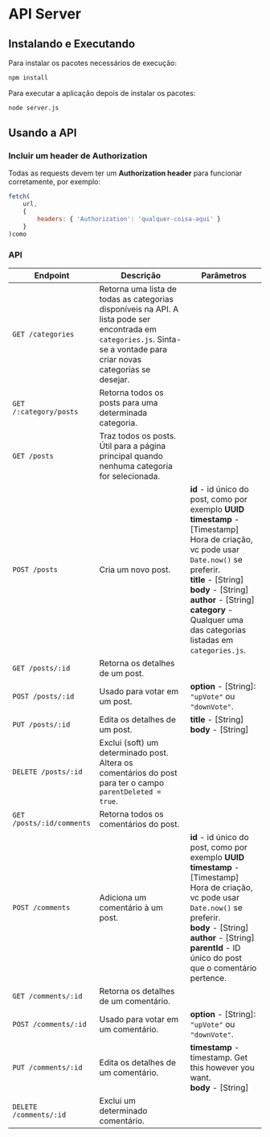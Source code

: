 # API Server

## Instalando e Executando

Para instalar os pacotes necessários de execução:

```sh
npm install
```

Para executar a aplicação depois de instalar os pacotes:

```sh
node server.js
```

## Usando a API

### Incluir um header de Authorization

Todas as requests devem ter um **Authorization header** para funcionar corretamente, por exemplo:

```js
fetch(
    url,
    {
        headers: { 'Authorization': 'qualquer-coisa-aqui' }
    }
)como
```

### API

| Endpoint       | Descrição          | Parâmetros         |
|-----------------|----------------|----------------|
| `GET /categories` | Retorna uma lista de todas as categorias disponíveis na API. A lista pode ser encontrada em `categories.js`. Sinta-se a vontade para criar novas categorias se desejar. |  |
| `GET /:category/posts` | Retorna todos os posts para uma determinada categoria. |  |
| `GET /posts` | Traz todos os posts. Útil para a página principal quando nenhuma categoria for selecionada. |  |
| `POST /posts` | Cria um novo post. | **id** - id único do post, como por exemplo <b>UUID</b> <br> **timestamp** - [Timestamp] Hora de criação, vc pode usar `Date.now()` se preferir. <br> **title** - [String] <br> **body** - [String] <br> **author** - [String] <br> **category** -  Qualquer uma das categorias listadas em `categories.js`. |
| `GET /posts/:id` | Retorna os detalhes de um post. | |
| `POST /posts/:id` | Usado para votar em um post. | **option** - [String]: `"upVote"` ou `"downVote"`. |
| `PUT /posts/:id` | Edita os detalhes de um post. | **title** - [String] <br> **body** - [String] |
| `DELETE /posts/:id` | Exclui (soft) um determinado post. Altera os comentários do post para ter o campo `parentDeleted = true`. | |
| `GET /posts/:id/comments` | Retorna todos os comentários do post. | |
| `POST /comments` | Adiciona um comentário à um post. | **id** - id único do post, como por exemplo <b>UUID</b> <br> **timestamp** - [Timestamp] Hora de criação, vc pode usar `Date.now()` se preferir. <br> **body** - [String] <br> **author** - [String] <br> **parentId** - ID único do post que o comentário pertence. |
| `GET /comments/:id` | Retorna os detalhes de um comentário. | |
| `POST /comments/:id` | Usado para votar em um comentário. | **option** - [String]: `"upVote"` ou `"downVote"`.  |
| `PUT /comments/:id` | Edita os detalhes de um comentário. | **timestamp** - timestamp. Get this however you want. <br> **body** - [String] |
| `DELETE /comments/:id` | Exclui um determinado comentário. | &nbsp; |

